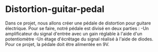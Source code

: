 # Distortion-guitar-pedal
Dans ce projet, nous allons créer une pédale de distortion pour guitare électrique.
Pour se faire, notré pédale est divisé en deux parties :
-Un amplificateur du signal d'entrée avec un gain réglable à l'aide d'un potentiomètre
-Un étage d'écrêtage du signal réalisé à l'aide de diodes.
Pour ce projet, la pédale doit être alimentée en 9V.

